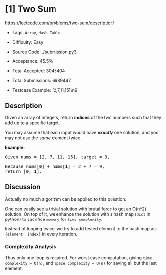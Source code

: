 # [1] Two Sum

<https://leetcode.com/problems/two-sum/description/>

- Tags: `Array`, `Hash Table`

- Difficulty: Easy

- Source Code: [./submission.py3](./submission.py3)

- Acceptance: 45.5%

- Total Accepted: 3045404

- Total Submissions: 6689447

- Testcase Example: [2,7,11,15]\n9

## Description

<p>Given an array of integers, return <strong>indices</strong> of the two numbers such that they add up to a specific target.</p>

<p>You may assume that each input would have <strong><em>exactly</em></strong> one solution, and you may not use the <em>same</em> element twice.</p>

<p><strong>Example:</strong></p>

<pre>
Given nums = [2, 7, 11, 15], target = 9,

Because nums[<strong>0</strong>] + nums[<strong>1</strong>] = 2 + 7 = 9,
return [<strong>0</strong>, <strong>1</strong>].
</pre>

## Discussion

Actually no much algorithm can be applied to this question.

One can easily see a trivial solution with brutal force to get
an O(n^2) solution. On top of it, we enhance the solution with
a hash map (`dict` in python) to sacrifice `memory` for `time complexity`.

Instead of looping twice, we try to add tested element to the hash map as:
`{element: index}` in every iteration.

### Complexity Analysis

Thus only one loop is required. For worst case computation,
giving `time complexity = O(n)`, and `space complexity = O(n)` for saving all
but the last element.
